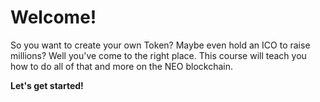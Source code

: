 # Welcome!

So you want to create your own Token? Maybe even hold an ICO to raise millions? Well you've come to the right place. This course will teach you how to do all of that and more on the NEO blockchain.

__Let's get started!__
